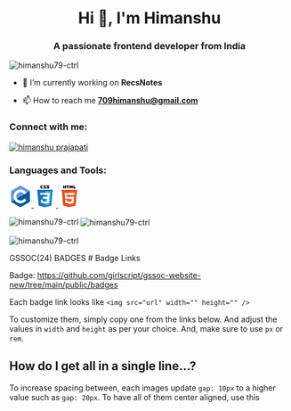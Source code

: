 <h1 align="center">Hi 👋, I'm Himanshu</h1>
<h3 align="center">A passionate frontend developer from India</h3>

<p align="left"> <img src="https://komarev.com/ghpvc/?username=himanshu79-ctrl&label=Profile%20views&color=0e75b6&style=flat" alt="himanshu79-ctrl" /> </p>

- 🔭 I’m currently working on **RecsNotes**

- 📫 How to reach me **709himanshu@gmail.com**

<h3 align="left">Connect with me:</h3>
<p align="left">
<a href="https://linkedin.com/in/himanshu prajapati" target="blank"><img align="center" src="https://raw.githubusercontent.com/rahuldkjain/github-profile-readme-generator/master/src/images/icons/Social/linked-in-alt.svg" alt="himanshu prajapati" height="30" width="40" /></a>
</p>

<h3 align="left">Languages and Tools:</h3>
<p align="left"> <a href="https://www.cprogramming.com/" target="_blank" rel="noreferrer"> <img src="https://raw.githubusercontent.com/devicons/devicon/master/icons/c/c-original.svg" alt="c" width="40" height="40"/> </a> <a href="https://www.w3schools.com/css/" target="_blank" rel="noreferrer"> <img src="https://raw.githubusercontent.com/devicons/devicon/master/icons/css3/css3-original-wordmark.svg" alt="css3" width="40" height="40"/> </a> <a href="https://www.w3.org/html/" target="_blank" rel="noreferrer"> <img src="https://raw.githubusercontent.com/devicons/devicon/master/icons/html5/html5-original-wordmark.svg" alt="html5" width="40" height="40"/> </a> </p>

<p><img align="left" src="https://github-readme-stats.vercel.app/api/top-langs?username=himanshu79-ctrl&show_icons=true&locale=en&layout=compact" alt="himanshu79-ctrl" /></p>

<p>&nbsp;<img align="center" src="https://github-readme-stats.vercel.app/api?username=himanshu79-ctrl&show_icons=true&locale=en" alt="himanshu79-ctrl" /></p>

<p><img align="center" src="https://github-readme-streak-stats.herokuapp.com/?user=himanshu79-ctrl&" alt="himanshu79-ctrl" /></p>
GSSOC(24) BADGES
# Badge Links

Badge: https://github.com/girlscript/gssoc-website-new/tree/main/public/badges

Each badge link looks like `<img src="url" width="" height="" />`

To customize them, simply copy one from the links below. And adjust the values in `width` and `height` as per your choice. And, make sure to use `px` or `rem`.

## How do I get all in a single line...?
To increase spacing between, each images update `gap: 10px` to a higher value such as `gap: 20px`.
To have all of them center aligned, use this
